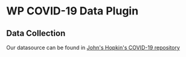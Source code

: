 # WP COVID-19 Data Plugin

## Data Collection
Our datasource can be found in [John's Hopkin's COVID-19 repository](https://github.com/CSSEGISandData/COVID-19)
